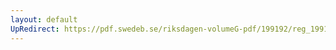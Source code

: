 ```yaml
---
layout: default
UpRedirect: https://pdf.swedeb.se/riksdagen-volumeG-pdf/199192/reg_199192_AU/reg_199192_AU_0010.pdf
---
```

